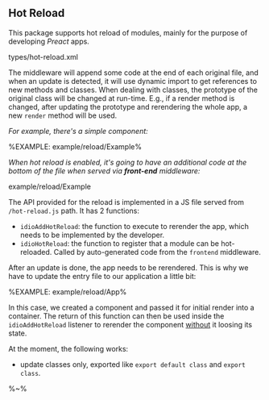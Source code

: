 ## Hot Reload

This package supports hot reload of modules, mainly for the purpose of developing _Preact_ apps.

<typedef>types/hot-reload.xml</typedef>

The middleware will append some code at the end of each original file, and when an update is detected, it will use dynamic import to get references to new methods and classes. When dealing with classes, the prototype of the original class will be changed at run-time. E.g., if a render method is changed, after updating the prototype and rerendering the whole app, a new `render` method will be used.

_For example, there's a simple component:_

%EXAMPLE: example/reload/Example%

_When hot reload is enabled, it's going to have an additional code at the bottom of the file when served via **front-end** middleware:_

<fork lang="jsx">example/reload/Example</fork>

The API provided for the reload is implemented in a JS file served from `/hot-reload.js` path. It has 2 functions:

- `idioAddHotReload`: the function to execute to rerender the app, which needs to be implemented by the developer.
- `idioHotReload`: the function to register that a module can be hot-reloaded. Called by auto-generated code from the `frontend` middleware.

After an update is done, the app needs to be rerendered. This is why we have to update the entry file to our application a little bit:

%EXAMPLE: example/reload/App%

In this case, we created a component and passed it for initial render into a container. The return of this function can then be used inside the `idioAddHotReload` listener to rerender the component [without](https://github.com/developit/preact/issues/1259) it loosing its state.

At the moment, the following works:

- update classes only, exported like `export default class` and `export class`.

%~%